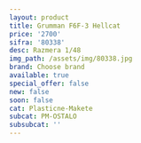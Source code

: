 ```yaml
---
layout: product
title: Grumman F6F-3 Hellcat
price: '2700'
sifra: '80338'
desc: Razmera 1/48
img_path: /assets/img/80338.jpg
brand: Choose brand
available: true
special_offer: false
new: false
soon: false
cat: Plasticne-Makete
subcat: PM-OSTALO
subsubcat: ''
---
```



